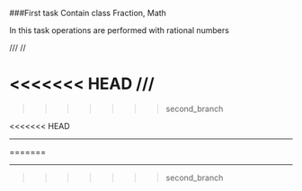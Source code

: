 ###First task
Сontain class Fraction, Math

In this task operations are performed with rational numbers

///
//




<<<<<<< HEAD
///
=======
>>>>>>> second_branch




<<<<<<< HEAD

**********
=======
**********
>>>>>>> second_branch

